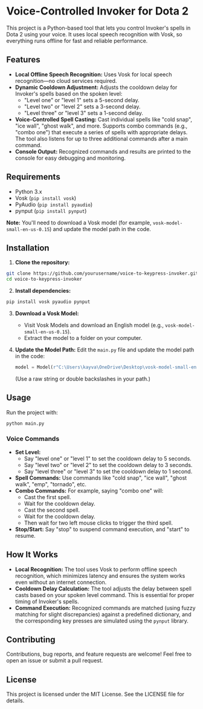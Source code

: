 # Voice-Controlled Invoker for Dota 2

This project is a Python-based tool that lets you control Invoker's spells in Dota 2 using your voice. It uses local speech recognition with Vosk, so everything runs offline for fast and reliable performance.

## Features

* **Local Offline Speech Recognition:** Uses Vosk for local speech recognition—no cloud services required.
* **Dynamic Cooldown Adjustment:** Adjusts the cooldown delay for Invoker's spells based on the spoken level:
   * "Level one" or "level 1" sets a 5-second delay.
   * "Level two" or "level 2" sets a 3-second delay.
   * "Level three" or "level 3" sets a 1-second delay.
* **Voice-Controlled Spell Casting:** Cast individual spells like "cold snap", "ice wall", "ghost walk", and more. Supports combo commands (e.g., "combo one") that execute a series of spells with appropriate delays. The tool also listens for up to three additional commands after a main command.
* **Console Output:** Recognized commands and results are printed to the console for easy debugging and monitoring.

## Requirements

* Python 3.x
* Vosk (`pip install vosk`)
* PyAudio (`pip install pyaudio`)
* pynput (`pip install pynput`)

**Note:** You'll need to download a Vosk model (for example, `vosk-model-small-en-us-0.15`) and update the model path in the code.

## Installation

1. **Clone the repository:**
```bash
git clone https://github.com/yourusername/voice-to-keypress-invoker.git
cd voice-to-keypress-invoker
```

2. **Install dependencies:**
```bash
pip install vosk pyaudio pynput
```

3. **Download a Vosk Model:**
   * Visit Vosk Models and download an English model (e.g., `vosk-model-small-en-us-0.15`).
   * Extract the model to a folder on your computer.

4. **Update the Model Path:**
   Edit the `main.py` file and update the model path in the code:
   ```python
   model = Model(r"C:\Users\kayva\OneDrive\Desktop\vosk-model-small-en-us-0.15")
   ```
   (Use a raw string or double backslashes in your path.)

## Usage

Run the project with:
```bash
python main.py
```

### Voice Commands

* **Set Level:**
   * Say "level one" or "level 1" to set the cooldown delay to 5 seconds.
   * Say "level two" or "level 2" to set the cooldown delay to 3 seconds.
   * Say "level three" or "level 3" to set the cooldown delay to 1 second.
* **Spell Commands:** Use commands like "cold snap", "ice wall", "ghost walk", "emp", "tornado", etc.
* **Combo Commands:** For example, saying "combo one" will:
   * Cast the first spell.
   * Wait for the cooldown delay.
   * Cast the second spell.
   * Wait for the cooldown delay.
   * Then wait for two left mouse clicks to trigger the third spell.
* **Stop/Start:** Say "stop" to suspend command execution, and "start" to resume.

## How It Works

* **Local Recognition:** The tool uses Vosk to perform offline speech recognition, which minimizes latency and ensures the system works even without an internet connection.
* **Cooldown Delay Calculation:** The tool adjusts the delay between spell casts based on your spoken level command. This is essential for proper timing of Invoker's spells.
* **Command Execution:** Recognized commands are matched (using fuzzy matching for slight discrepancies) against a predefined dictionary, and the corresponding key presses are simulated using the `pynput` library.

## Contributing

Contributions, bug reports, and feature requests are welcome! Feel free to open an issue or submit a pull request.

## License

This project is licensed under the MIT License. See the LICENSE file for details.
